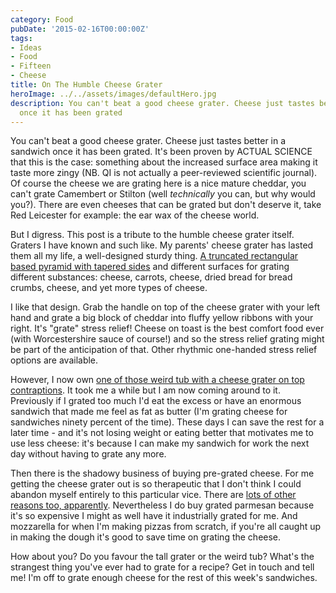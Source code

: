 ```yaml
---
category: Food
pubDate: '2015-02-16T00:00:00Z'
tags:
- Ideas
- Food
- Fifteen
- Cheese
title: On The Humble Cheese Grater
heroImage: ../../assets/images/defaultHero.jpg
description: You can't beat a good cheese grater. Cheese just tastes better in a sandwich
  once it has been grated
---
```

You can't beat a good cheese grater. Cheese just tastes better in a sandwich once it has been grated. It's been proven by ACTUAL SCIENCE that this is the case: something about the increased surface area making it taste more zingy (NB. QI is not actually a peer-reviewed scientific journal). Of course the cheese we are grating here is a nice mature cheddar, you can't grate Camembert or Stilton (well _technically_ you can, but why would you?). There are even cheeses that can be grated but don't deserve it, take Red Leicester for example: the ear wax of the cheese world.

But I digress. This post is a tribute to the humble cheese grater itself. Graters I have known and such like. My parents' cheese grater has lasted them all my life, a well-designed sturdy thing. [A truncated rectangular based pyramid with tapered sides](http://www.westmerciasupplies.co.uk/cheese-grater) and different surfaces for grating different substances: cheese, carrots, cheese, dried bread for bread crumbs, cheese, and yet more types of cheese.

I like that design. Grab the handle on top of the cheese grater with your left hand and grate a big block of cheddar into fluffy yellow ribbons with your right. It's "grate" stress relief! Cheese on toast is the best comfort food ever (with Worcestershire sauce of course!) and so the stress relief grating might be part of the anticipation of that. Other rhythmic one-handed stress relief options are available.

However, I now own [one of those weird tub with a cheese grater on top contraptions](http://www.amazon.co.uk/Cheese-Vegetable-Grater-Stainless-Container/dp/B0097NJ0PC/ref=sr_1_20?s=kitchen&ie=UTF8&qid=1424121266&sr=1-20). It took me a while but I am now coming around to it. Previously if I grated too much I'd eat the excess or have an enormous sandwich that made me feel as fat as butter (I'm grating cheese for sandwiches ninety percent of the time). These days I can save the rest for a later time - and it's not losing weight or eating better that motivates me to use less cheese: it's because I can make my sandwich for work the next day without having to grate any more.

Then there is the shadowy business of buying pre-grated cheese. For me getting the cheese grater out is so therapeutic that I don't think I could abandon myself entirely to this particular vice. There are [lots of other reasons too, apparently](http://www.robynsonlineworld.com/2012/09/why-you-should-grate-and-shred-your-own-cheese/). Nevertheless I do buy grated parmesan because it's so expensive I might as well have it industrially grated for me. And mozzarella for when I'm making pizzas from scratch, if you're all caught up in making the dough it's good to save time on grating the cheese.

How about you? Do you favour the tall grater or the weird tub? What's the strangest thing you've ever had to grate for a recipe? Get in touch and tell me! I'm off to grate enough cheese for the rest of this week's sandwiches.